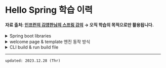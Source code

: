# Hello Spring 학습 이력
#### 자료 출처: <a href="https://www.inflearn.com/course/%EC%8A%A4%ED%94%84%EB%A7%81-%EC%9E%85%EB%AC%B8-%EC%8A%A4%ED%94%84%EB%A7%81%EB%B6%80%ED%8A%B8">인프런의 김영한님의 스프링 강의</a> → 오직 학습의 목적으로만 활용됩니다.


<details>
  <summary>Spring boot libraries</summary>

  - spring-boot-starter-web
    - spring-boot-start-tomcat: 톰캣 웹 서버
    - spring-webmvc: 스프링 웹 MVC
  - spring-boot-starter-thymeleaf: 템플릿 엔진 (View)
  - spring-boot-starter 
    - spring-boot
      - spring-core
    - spring-boot-starter-logging
      - 콘솔이 아닌 로그로 관리하는 것이 중요 에러를 그룹화 하는 등 사용성이 좋다
      - logback (slf4j를 구현한 기능 느낌)
      - slf4j (인터페이스)

<br />

- spring-boot-starter-test: 테스트 라이브러리
  - junit: 테스트 프레임워크
    - 버전 넘어가는 중 : 4 → 5
  - mockito: 목 라이브러리
  - assertj: 테스트 코드를 좀 더 편하게 작성하게 도와주는 라이브러리
  - spring-test: 스프링 통합 테스트 지원

<hr />
    
##### updated: 2023.12.28 (Thr)

</details>

<!-- 토글 구분을 위한 주석  -->

<details>
    <summary>welcome page & template 엔진 동작 방식</summary>

- 배운 점
  - `src/main/java/프로젝트 경로`에 controller 패키지를 생성하면 스프링에서 컨트롤러가 필요할 때 알아서 이 쪽을 바라본다
  - 컨트롤러에서 ui 패키지의 model 객체와 반환 String 값을 viewResolver로 전달 <br />
  → 반환 값을 따라 올바른 html 파일을 추적하고, 필요한 템플릿 변수를 Model 객체에서 탐색
  → 최종적으로, html 파일로 변환한 이후 톰캣 서버를 거쳐 웹 브라우저에 반환


- 과정
  - 타임 리프 템플릿의 기본적인 활용과 동작 방식을 이해하기 위해 임의로 Get 관련 컨트롤러를 생성
  - `resources/templates` 하위에 위의 컨트롤러에서 반환하는 String 값에 맞게 html 파일을 생성
  - url 경로 따라서 가보니 생성한 welcome page 확인!
  - 동작 방식 흐름도 ↓
  - <img width="1000" alt="동작 방식" src="https://github.com/Moon-GD/java-spring/assets/74173976/890e5ebd-e9d8-47ce-89f3-593817e4f9cb" />
     
</details>

<!-- 토글 구분을 위한 주석  -->

<details>
  <summary>CLI build & run build file</summary>

  - 우선, FE 전용으로 썼던 PC라 Java 기본 설정이 잘 되어 있지 않았는데 아래의 과정으로 JAVA_HOME을 올바르게 바라보도록 설정했다
  - build 할 때 java 경로 따라가야 하기 때문에 올바르게 설정하지 않으면 아래의 오류 메세지가 출력됨
  - <details>
      <summary>Java 경로 관련 오류 메세지 보기</summary>
      
      ```bash
        "ERROR: JAVA_HOME is set to an invalid directory: '올바르지 못한 경로'. 
        Please set the JAVA_HOME variable in your environment to match the location of your Java installation."
      ```
    </details>
  - <details>
      <summary>해결 방법</summary>
      
    ```shell
        # JAVA_HOME 경로 확인  
        $  /usr/libexec/java_home
    
        # .zshrc 파일에 반영하기 위해 이동
        $ cd ~/.zshrc
    
        # .zshrc 파일 JAVA 쪽 설정에 아래 내용 추가
        export JAVA_HOME=JAVA_HOME 경로
    
        # 터미널에 .zshrc 파일 변경 사항 즉시 반영
        $ source ~/.zshrc
      ```
     </details>

  - build 방법
    ```shell
    # build 대상이 되는 스프링 프로젝트의 루트에서
    
    # build
    $ ./gradlew build
    
    # 빌드되면 build 폴더가 생성됨
    
    # jar 파일 실행
    $ java -jar ./build/libs/jar 파일
    
    # ❗️ 혹시나 build 안되면 아래 명령어 중 하나 실행하기
    ## build 결과물, 임시 파일 모두 제거
    $ ./gradlew clean
    
    ## build 결과물, 임시 파일 모두 제거 이후 빌드 실행
    $ ./gradlew clean build
    
    # 혹은, 로컬의 스프링이 Port 번호를 먼저 사용 중인지 확인하기
    ```

- 위의 build & run 과정을 통해 실제 호스팅에서 어떻게 배포하는 지 가늠을 잡았다 😁    

</details>

<!-- 토글 구분을 위한 주석  -->

<hr />

    updated: 2023.12.28 (Thr)
